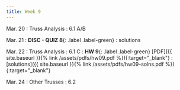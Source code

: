 ```yaml
---
title: Week 9 
---
```

Mar. 20 
: Truss Analysis
  : 6.1 A/B


Mar. 21
: **DISC - QUIZ 8**{: .label .label-green} 
  : solutions

Mar. 22
: Truss Analysis
  : 6.1 C
: **HW 9**{: .label .label-green} [PDF]({{ site.baseurl }}{% link /assets/pdfs/hw09.pdf %}){:target="_blank"}
  : [solutions]({{ site.baseurl }}{% link /assets/pdfs/hw09-solns.pdf %}){:target="_blank"}

Mar. 24 
: Other Trusses
  : 6.2

